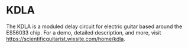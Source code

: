 # KDLA

The KDLA is a moduled delay circuit for electric guitar based around the ES56033 chip. For a demo, detailed description, and more, visit https://scientificguitarist.wixsite.com/home/kdla.
